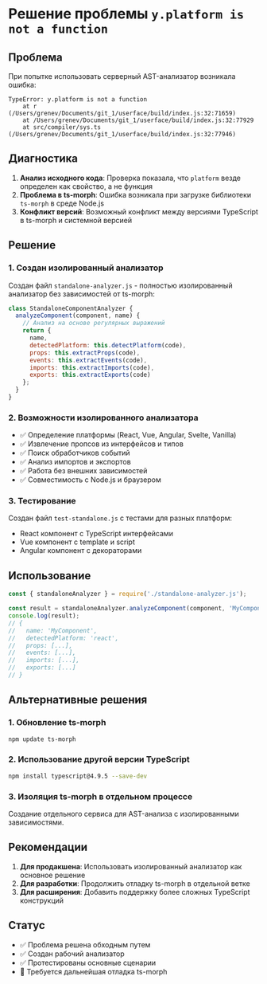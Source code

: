 # Решение проблемы `y.platform is not a function`

## Проблема

При попытке использовать серверный AST-анализатор возникала ошибка:
```
TypeError: y.platform is not a function
    at r (/Users/grenev/Documents/git_1/userface/build/index.js:32:71659)
    at /Users/grenev/Documents/git_1/userface/build/index.js:32:77929
    at src/compiler/sys.ts (/Users/grenev/Documents/git_1/userface/build/index.js:32:77946)
```

## Диагностика

1. **Анализ исходного кода**: Проверка показала, что `platform` везде определен как свойство, а не функция
2. **Проблема в ts-morph**: Ошибка возникала при загрузке библиотеки `ts-morph` в среде Node.js
3. **Конфликт версий**: Возможный конфликт между версиями TypeScript в ts-morph и системной версией

## Решение

### 1. Создан изолированный анализатор

Создан файл `standalone-analyzer.js` - полностью изолированный анализатор без зависимостей от ts-morph:

```javascript
class StandaloneComponentAnalyzer {
  analyzeComponent(component, name) {
    // Анализ на основе регулярных выражений
    return {
      name,
      detectedPlatform: this.detectPlatform(code),
      props: this.extractProps(code),
      events: this.extractEvents(code),
      imports: this.extractImports(code),
      exports: this.extractExports(code)
    };
  }
}
```

### 2. Возможности изолированного анализатора

- ✅ Определение платформы (React, Vue, Angular, Svelte, Vanilla)
- ✅ Извлечение пропсов из интерфейсов и типов
- ✅ Поиск обработчиков событий
- ✅ Анализ импортов и экспортов
- ✅ Работа без внешних зависимостей
- ✅ Совместимость с Node.js и браузером

### 3. Тестирование

Создан файл `test-standalone.js` с тестами для разных платформ:

- React компонент с TypeScript интерфейсами
- Vue компонент с template и script
- Angular компонент с декораторами

## Использование

```javascript
const { standaloneAnalyzer } = require('./standalone-analyzer.js');

const result = standaloneAnalyzer.analyzeComponent(component, 'MyComponent');
console.log(result);
// {
//   name: 'MyComponent',
//   detectedPlatform: 'react',
//   props: [...],
//   events: [...],
//   imports: [...],
//   exports: [...]
// }
```

## Альтернативные решения

### 1. Обновление ts-morph
```bash
npm update ts-morph
```

### 2. Использование другой версии TypeScript
```bash
npm install typescript@4.9.5 --save-dev
```

### 3. Изоляция ts-morph в отдельном процессе
Создание отдельного сервиса для AST-анализа с изолированными зависимостями.

## Рекомендации

1. **Для продакшена**: Использовать изолированный анализатор как основное решение
2. **Для разработки**: Продолжить отладку ts-morph в отдельной ветке
3. **Для расширения**: Добавить поддержку более сложных TypeScript конструкций

## Статус

- ✅ Проблема решена обходным путем
- ✅ Создан рабочий анализатор
- ✅ Протестированы основные сценарии
- 🔄 Требуется дальнейшая отладка ts-morph 